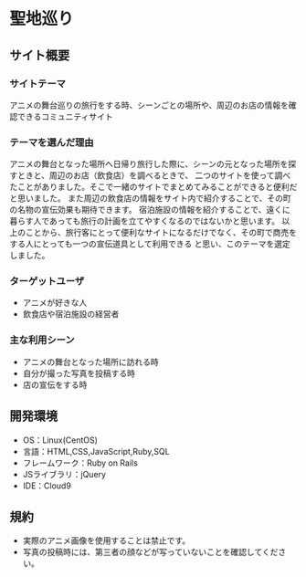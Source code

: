 # 聖地巡り

## サイト概要
### サイトテーマ
アニメの舞台巡りの旅行をする時、シーンごとの場所や、周辺のお店の情報を確認できるコミュニティサイト

### テーマを選んだ理由
アニメの舞台となった場所へ日帰り旅行した際に、シーンの元となった場所を探すときと、周辺のお店（飲食店）を調べるときで、
二つのサイトを使って調べたことがありました。そこで一緒のサイトでまとめてみることができると便利だと思いました。
また周辺の飲食店の情報をサイト内で紹介することで、その町の名物の宣伝効果も期待できます。
宿泊施設の情報を紹介することで、遠くに暮らす人であっても旅行の計画を立てやすくなるのではないかと思います。
以上のことから、旅行客にとって便利なサイトになるだけでなく、その町で商売をする人にとっても一つの宣伝道具として利用できる
と思い、このテーマを選定しました。

### ターゲットユーザ
- アニメが好きな人
- 飲食店や宿泊施設の経営者

### 主な利用シーン
- アニメの舞台となった場所に訪れる時
- 自分が撮った写真を投稿する時
- 店の宣伝をする時

## 開発環境
- OS：Linux(CentOS)
- 言語：HTML,CSS,JavaScript,Ruby,SQL
- フレームワーク：Ruby on Rails
- JSライブラリ：jQuery
- IDE：Cloud9

## 規約
- 実際のアニメ画像を使用することは禁止です。
- 写真の投稿時には、第三者の顔などが写っていないことを確認してください。